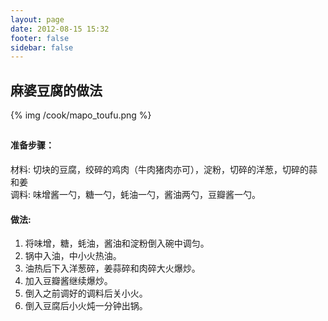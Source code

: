 ```yaml
---
layout: page
date: 2012-08-15 15:32
footer: false
sidebar: false
---
```




## 麻婆豆腐的做法	
{% img /cook/mapo_toufu.png %} 

## 
#### 准备步骤：  
材料: 切块的豆腐，绞碎的鸡肉（牛肉猪肉亦可），淀粉，切碎的洋葱，切碎的蒜和姜    
调料: 味增酱一勺，糖一勺，蚝油一勺，酱油两勺，豆瓣酱一勺。

#### 做法: 
1. 将味增，糖，蚝油，酱油和淀粉倒入碗中调匀。	
2. 锅中入油，中小火热油。
3. 油热后下入洋葱碎，姜蒜碎和肉碎大火爆炒。 
4. 加入豆瓣酱继续爆炒。   
5. 倒入之前调好的调料后关小火。
6. 倒入豆腐后小火炖一分钟出锅。





